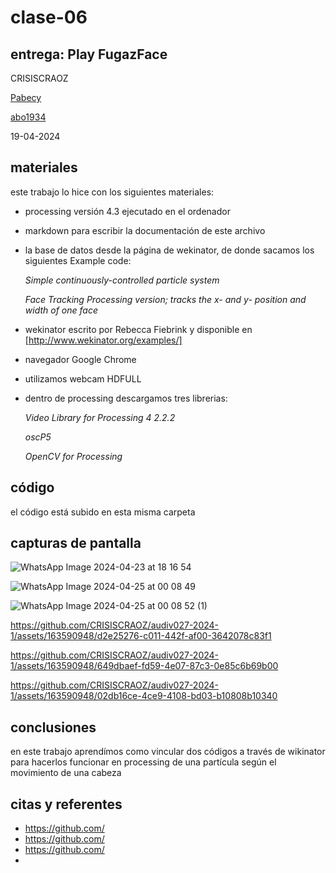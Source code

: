 # clase-06

## entrega: Play FugazFace

CRISISCRAOZ

[Pabecy](https://github.com/Pabecy/audiv027-2024-1)

[abo1934](https://abo1934.github.io/audiv027-2024-1/)



19-04-2024

## materiales

este trabajo lo hice con los siguientes materiales:

- processing versión 4.3 ejecutado en el ordenador
- markdown para escribir la documentación de este archivo
- la base de datos desde la página de wekinator, de donde sacamos los siguientes Example code:
  
  *Simple continuously-controlled particle system*
  
  *Face Tracking Processing version; tracks the x- and y- position and width of one face*
  
- wekinator escrito por Rebecca Fiebrink y disponible en [http://www.wekinator.org/examples/]
- navegador Google Chrome 
- utilizamos webcam HDFULL
- dentro de processing descargamos tres librerias:

  *Video Library for Processing 4 2.2.2*

  *oscP5*

  *OpenCV for Processing*
  

## código

el código está subido en esta misma carpeta

## capturas de pantalla

![WhatsApp Image 2024-04-23 at 18 16 54](https://github.com/CRISISCRAOZ/audiv027-2024-1/assets/163590948/cf6dabc6-8b58-4cf1-b6da-b670d252230d)

![WhatsApp Image 2024-04-25 at 00 08 49](https://github.com/CRISISCRAOZ/audiv027-2024-1/assets/163590948/e9571a7c-94e8-4de7-a551-6689999cd406)

![WhatsApp Image 2024-04-25 at 00 08 52 (1)](https://github.com/CRISISCRAOZ/audiv027-2024-1/assets/163590948/1229fa2c-2b8b-4f21-99a5-294690e3f21f)

https://github.com/CRISISCRAOZ/audiv027-2024-1/assets/163590948/d2e25276-c011-442f-af00-3642078c83f1

https://github.com/CRISISCRAOZ/audiv027-2024-1/assets/163590948/649dbaef-fd59-4e07-87c3-0e85c6b69b00

https://github.com/CRISISCRAOZ/audiv027-2024-1/assets/163590948/02db16ce-4ce9-4108-bd03-b10808b10340

## conclusiones

en este trabajo aprendímos como vincular dos códigos a través de wikinator para hacerlos funcionar en processing de una partícula según el movimiento de una cabeza

## citas y referentes

- <https://github.com/>
- <https://github.com/>
- <https://github.com/>
- 
